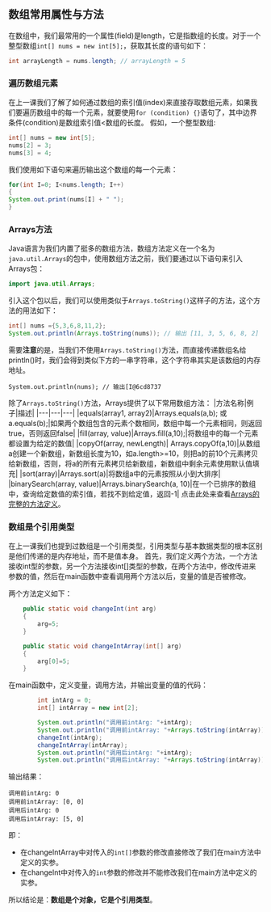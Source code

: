 ## 数组常用属性与方法

在数组中，我们最常用的一个属性(field)是length，它是指数组的长度。对于一个整型数组`int[] nums = new int[5];`，获取其长度的语句如下：
```java
int arrayLength = nums.length; // arrayLength = 5
```
### 遍历数组元素
在上一课我们了解了如何通过数组的索引值(index)来直接存取数组元素，如果我们要遍历数组中的每一个元素，就要使用`for (condition) {}`语句了，其中边界条件(condition)是数组索引值<数组的长度。
假如，一个整型数组:
```java
int[] nums = new int[5];
nums[2] = 3;
nums[3] = 4;
```

我们使用如下语句来遍历输出这个数组的每一个元素：
```java
for(int I=0; I<nums.length; I++)
{
System.out.print(nums[I] + " ");
}
```
### Arrays方法
Java语言为我们内置了挺多的数组方法，数组方法定义在一个名为`java.util.Arrays`的包中，使用数组方法之前，我们要通过以下语句来引入Arrays包：
```java
import java.util.Arrays;
```
引入这个包以后，我们可以使用类似于`Arrays.toString()`这样子的方法，这个方法的用法如下：
```java
int[] nums ={5,3,6,8,11,2};
System.out.println(Arrays.toString(nums)); // 输出 [11, 3, 5, 6, 8, 2]
```

需要**注意**的是，当我们不使用`Arrays.toString()`方法，而直接传递数组名给println()时，我们会得到类似下方的一串字符串，这个字符串其实是该数组的内存地址。
```
System.out.println(nums); // 输出[I@6cd8737
```
除了`Arrays.toString()`方法，Arrays提供了以下常用数组方法：
|方法名称|例子|描述|
|---|---|---|
|equals(array1, array2)|Arrays.equals(a,b); 或a.equals(b);|如果两个数组包含的元素个数相同，数组中每一个元素相同，则返回true，否则返回false|
|fill(array, value)|Arrays.fill(a,10);|将数组中的每一个元素都设置为给定的数值|
|copyOf(array, newLength)| Arrays.copyOf(a,10)|从数组a创建一个新数组，新数组长度为10，如a.length>=10，则把a的前10个元素拷贝给新数组，否则，将a的所有元素拷贝给新数组，新数组中剩余元素使用默认值填充|
|sort(array)|Arrays.sort(a)|将数组a中的元素按照从小到大排序|
|binarySearch(array, value)|Arrays.binarySearch(a, 10)|在一个已排序的数组中，查询给定数值的索引值，若找不到给定值，返回-1|
点击此处来查看[Arrays的完整的方法定义](https://docs.oracle.com/javase/8/docs/api/java/util/Arrays.html?is-external=true)。
### 数组是个引用类型
在上一课我们也提到过数组是一个引用类型，引用类型与基本数据类型的根本区别是他们传递的是内存地址，而不是值本身。
首先，我们定义两个方法，一个方法接收int型的参数，另一个方法接收int[]类型的参数，在两个方法中，修改传进来参数的值，然后在main函数中查看调用两个方法以后，变量的值是否被修改。

两个方法定义如下：
```java
    public static void changeInt(int arg)
    {
        arg=5;
    }

    public static void changeIntArray(int[] arg)
    {
        arg[0]=5;
    }
```

在main函数中，定义变量，调用方法，并输出变量的值的代码：
```java
        int intArg = 0;
        int[] intArray = new int[2];

        System.out.println("调用前intArg: "+intArg);
        System.out.println("调用前intArray: "+Arrays.toString(intArray));
        changeInt(intArg);
        changeIntArray(intArray);
        System.out.println("调用后intArg: "+intArg);
        System.out.println("调用后intArray: "+Arrays.toString(intArray));
```

输出结果：
```
调用前intArg: 0
调用前intArray: [0, 0]
调用后intArg: 0
调用后intArray: [5, 0]
```
即：
+ 在changeIntArray中对传入的`int[]`参数的修改直接修改了我们在main方法中定义的实参。
+ 在changeInt中对传入的`int`参数的修改并不能修改我们在main方法中定义的实参。

所以结论是：**数组是个对象，它是个引用类型**。
